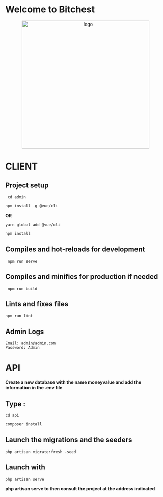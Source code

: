 # **Welcome to Bitchest**

<p align="center"><a href="#" target="_blank"><img src="https://cdn-s-www.estrepublicain.fr/images/14932582-6992-4C6F-BEC7-505DA12482DE/NW_raw/bitcoin-est-la-premiere-cryptomonnaie-au-monde-un-bitcoin-vaut-51-900-euros-photo-julio-pelaez-1635519580.jpg" width="400" alt="logo"></a></p>

# **CLIENT**

## Project setup
```
 cd admin 
```
```
npm install -g @vue/cli 
```
**OR**
```
yarn global add @vue/cli 
```
```
npm install 
```
## Compiles and hot-reloads for development
```
 npm run serve 
```
## Compiles and minifies for production if needed
```
 npm run build 
```
## Lints and fixes files

 ```
 npm run lint 
 ```

## Admin Logs
```
Email: admin@admin.com
Password: Admin
```

# **API**

**Create a new database with the name moneyvalue and add the information in the .env file**


## Type :

  ```
 cd api
 ```
 ```
 composer install
 ```

## Launch the migrations and the seeders

  ```
  php artisan migrate:fresh -seed
 ```

## Launch with

   ```
   php artisan serve
  ```
**php artisan serve to then consult the project at the address indicated**


